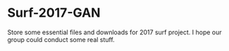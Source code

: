 # Surf-2017-GAN
Store some essential files and downloads for 2017 surf project.
I hope our group could conduct some real stuff.
